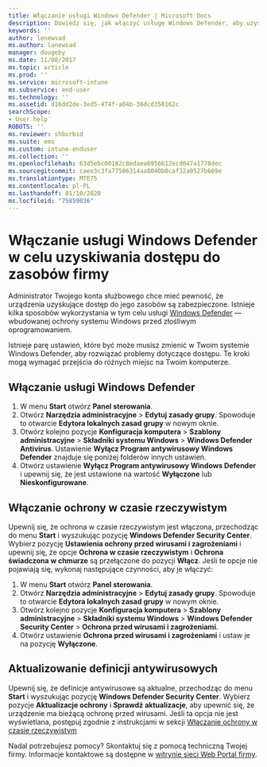 ```yaml
---
title: Włączanie usługi Windows Defender | Microsoft Docs
description: Dowiedz się, jak włączyć usługę Windows Defender, aby uzyskać dostęp do zasobów firmy.
keywords: ''
author: lenewsad
ms.author: lanewsad
manager: dougeby
ms.date: 11/08/2017
ms.topic: article
ms.prod: ''
ms.service: microsoft-intune
ms.subservice: end-user
ms.technology: ''
ms.assetid: d16dd2de-3ed5-474f-a04b-36dcd350162c
searchScope:
- User help
ROBOTS: ''
ms.reviewer: shburbid
ms.suite: ems
ms.custom: intune-enduser
ms.collection: ''
ms.openlocfilehash: 63d5ebc00182c8edaea6956612ecd047a1778dec
ms.sourcegitcommit: caee3c3fa77586314aa8040b0caf32a0527b669e
ms.translationtype: MTE75
ms.contentlocale: pl-PL
ms.lasthandoff: 01/10/2020
ms.locfileid: "75859036"
---
```

# <a name="turn-on-windows-defender-to-access-company-resources"></a>Włączanie usługi Windows Defender w celu uzyskiwania dostępu do zasobów firmy

Administrator Twojego konta służbowego chce mieć pewność, że urządzenia uzyskujące dostęp do jego zasobów są zabezpieczone. Istnieje kilka sposobów wykorzystania w tym celu usługi [Windows Defender](https://www.microsoft.com/safety/pc-security/windows-defender.aspx) — wbudowanej ochrony systemu Windows przed złośliwym oprogramowaniem.

Istnieje parę ustawień, które być może musisz zmienić w Twoim systemie Windows Defender, aby rozwiązać problemy dotyczące dostępu. Te kroki mogą wymagać przejścia do różnych miejsc na Twoim komputerze.

## <a name="turn-on-windows-defender"></a>Włączanie usługi Windows Defender

1. W menu **Start** otwórz **Panel sterowania**.
2. Otwórz **Narzędzia administracyjne** > **Edytuj zasady grupy**. Spowoduje to otwarcie **Edytora lokalnych zasad grupy** w nowym oknie.
3. Otwórz kolejno pozycje **Konfiguracja komputera** > **Szablony administracyjne** > **Składniki systemu Windows** > **Windows Defender Antivirus**. Ustawienie **Wyłącz Program antywirusowy Windows Defender** znajduje się poniżej folderów innych ustawień. 
4. Otwórz ustawienie **Wyłącz Program antywirusowy Windows Defender** i upewnij się, że jest ustawione na wartość **Wyłączone** lub **Nieskonfigurowane**.

## <a name="turn-on-real-time-protection"></a>Włączanie ochrony w czasie rzeczywistym

Upewnij się, że ochrona w czasie rzeczywistym jest włączona, przechodząc do menu **Start** i wyszukując pozycję **Windows Defender Security Center**. Wybierz pozycję **Ustawienia ochrony przed wirusami i zagrożeniami** i upewnij się, że opcje **Ochrona w czasie rzeczywistym** i **Ochrona świadczona w chmurze** są przełączone do pozycji **Włącz**. Jeśli te opcje nie pojawiają się, wykonaj następujące czynności, aby je włączyć:

1. W menu **Start** otwórz **Panel sterowania**.
2. Otwórz **Narzędzia administracyjne** > **Edytuj zasady grupy**. Spowoduje to otwarcie **Edytora lokalnych zasad grupy** w nowym oknie.
3. Otwórz kolejno pozycje **Konfiguracja komputera** > **Szablony administracyjne** > **Składniki systemu Windows** > **Windows Defender Security Center** > **Ochrona przed wirusami i zagrożeniami**.
4. Otwórz ustawienie **Ochrona przed wirusami i zagrożeniami** i ustaw je na pozycję **Wyłączone**.

## <a name="update-your-antivirus-definitions"></a>Aktualizowanie definicji antywirusowych

Upewnij się, że definicje antywirusowe są aktualne, przechodząc do menu **Start** i wyszukując pozycję **Windows Defender Security Center**. Wybierz pozycje **Aktualizacje ochrony** i **Sprawdź aktualizacje**, aby upewnić się, że urządzenie ma bieżącą ochronę przed wirusami. Jeśli ta opcja nie jest wyświetlana, postępuj zgodnie z instrukcjami w sekcji [Włączanie ochrony w czasie rzeczywistym](turn-on-defender-windows.md#turn-on-real-time-protection)

Nadal potrzebujesz pomocy? Skontaktuj się z pomocą techniczną Twojej firmy. Informacje kontaktowe są dostępne w [witrynie sieci Web Portal firmy](https://go.microsoft.com/fwlink/?linkid=2010980).
